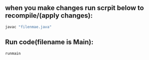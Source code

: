 ## when you make changes run scrpit below to recompile/(apply changes):

```bash
javac "filenmae.java"
```

## Run code(filename is Main):

```bash
runmain
```
